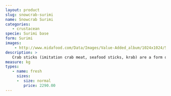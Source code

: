 ```yaml
---
layout: product
slug: snowcrab-surimi
name: Snowcrab Surimi
categories:
   - crustacean
specie: Surimi base
form: Surimi
images:
    - http://www.midafood.com/Data/Images/Value-Added_album/1024x1024/54ec249ab4398262.jpg
description: >
   Crab sticks (imitation crab meat, seafood sticks, krab) are a form of kamaboko, a processed seafood made of finely pulverized white fish flesh (surimi), shaped and cured to resemble leg meat of snow crab or Japanese spider crab.
measure: kg
types:
   - name: fresh
     sizes:
     -  size: normal
        price: 2290.00
---
```

